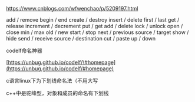 <https://www.cnblogs.com/wfwenchao/p/5209197.html>

add / remove begin / end create / destroy
insert / delete first / last get / release
increment / decrement put / get
add / delete lock / unlock open / close
min / max old / new start / stop
next / previous source / target show / hide
send / receive source / destination
cut / paste up / down

codelf命名神器

[https://unbug.github.io/codelf/\#homepage](https://unbug.github.io/codelf/#homepage)

c语言linux下为下划线命名法（不用大写

c++中是驼峰型，对象和成员的命名有下划线